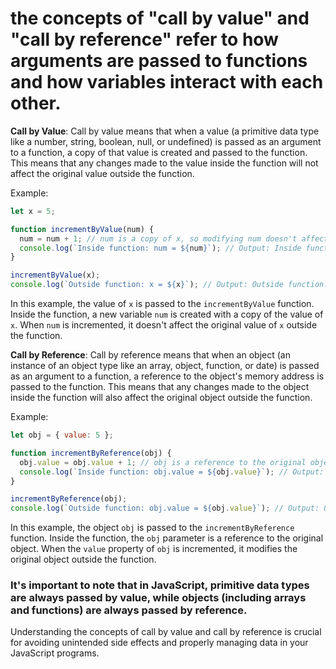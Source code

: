 # the concepts of "call by value" and "call by reference" refer to how arguments are passed to functions and how variables interact with each other.

**Call by Value**:
Call by value means that when a value (a primitive data type like a number, string, boolean, null, or undefined) is passed as an argument to a function, a copy of that value is created and passed to the function. This means that any changes made to the value inside the function will not affect the original value outside the function.

Example:

```javascript
let x = 5;

function incrementByValue(num) {
  num = num + 1; // num is a copy of x, so modifying num doesn't affect x
  console.log(`Inside function: num = ${num}`); // Output: Inside function: num = 6
}

incrementByValue(x);
console.log(`Outside function: x = ${x}`); // Output: Outside function: x = 5
```

In this example, the value of `x` is passed to the `incrementByValue` function. Inside the function, a new variable `num` is created with a copy of the value of `x`. When `num` is incremented, it doesn't affect the original value of `x` outside the function.

**Call by Reference**:
Call by reference means that when an object (an instance of an object type like an array, object, function, or date) is passed as an argument to a function, a reference to the object's memory address is passed to the function. This means that any changes made to the object inside the function will also affect the original object outside the function.

Example:

```javascript
let obj = { value: 5 };

function incrementByReference(obj) {
  obj.value = obj.value + 1; // obj is a reference to the original object
  console.log(`Inside function: obj.value = ${obj.value}`); // Output: Inside function: obj.value = 6
}

incrementByReference(obj);
console.log(`Outside function: obj.value = ${obj.value}`); // Output: Outside function: obj.value = 6
```

In this example, the object `obj` is passed to the `incrementByReference` function. Inside the function, the `obj` parameter is a reference to the original object. When the `value` property of `obj` is incremented, it modifies the original object outside the function.

### It's important to note that in JavaScript, primitive data types are always passed by value, while objects (including arrays and functions) are always passed by reference.

Understanding the concepts of call by value and call by reference is crucial for avoiding unintended side effects and properly managing data in your JavaScript programs.
